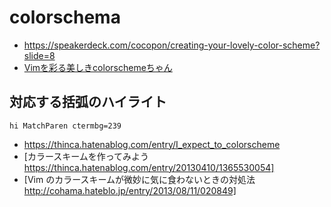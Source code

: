# colorschema

* <https://speakerdeck.com/cocopon/creating-your-lovely-color-scheme?slide=8>
* [Vimを彩る美しきcolorschemeちゃん](https://qiita.com/Cassin01/items/43b2a55083539e8743d0)

## 対応する括弧のハイライト

```vim
hi MatchParen ctermbg=239
```

* https://thinca.hatenablog.com/entry/I_expect_to_colorscheme
* [カラースキームを作ってみよう https://thinca.hatenablog.com/entry/20130410/1365530054]
* [Vim のカラースキームが微妙に気に食わないときの対処法 http://cohama.hateblo.jp/entry/2013/08/11/020849]

